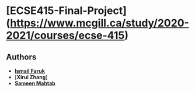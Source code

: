 # [ECSE415-Final-Project] (https://www.mcgill.ca/study/2020-2021/courses/ecse-415)

## Authors
* [**Ismail Faruk**](https://github.com/ismailfaruk)
* [**Xirui Zhang**]
* [**Sameen Mahtab**](https://github.com/SameenMahtab)
